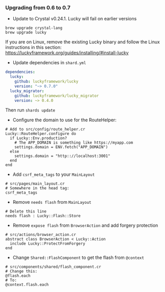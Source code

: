 ### Upgrading from 0.6 to 0.7

* Update to Crystal v0.24.1. Lucky will fail on earlier versions

```
brew upgrade crystal-lang
brew upgrade lucky
```

If you are on Linux, remove the existing Lucky binary and follow the Linux instructions in this section: https://luckyframework.org/guides/installing/#install-lucky

* Update dependencies in `shard.yml`

```yml
dependencies:
  lucky:
    github: luckyframework/lucky
    version: "~> 0.7.0"
  lucky_migrator:
    github: luckyframework/lucky_migrator
    version: ~> 0.4.0
```

Then run `shards update`

* Configure the domain to use for the RouteHelper:

```crystal
# Add to src/config/route_helper.cr
Lucky::RouteHelper.configure do
  if Lucky::Env.production?
    # The APP_DOMAIN is something like https://myapp.com
    settings.domain = ENV.fetch("APP_DOMAIN")
  else
    settings.domain = "http:://localhost:3001"
  end
end
```

* Add `csrf_meta_tags` to your `MainLayout`

```crystal
# src/pages/main_layout.cr
# Somewhere in the head tag:
csrf_meta_tags
```

* Remove `needs flash` from `MainLayout`

```crystal
# Delete this line
needs flash : Lucky::Flash::Store
```

* Remove `expose flash` from `BrowserAction` and add forgery protection

```crystal
# src/actions/browser_action.cr
abstract class BrowserAction < Lucky::Action
  include Lucky::ProtectFromForgery
end

```

* Change `Shared::FlashComponent` to get the flash from `@context`

```crystal
# src/components/shared/flash_component.cr
# Change this:
@flash.each
# To:
@context.flash.each
```
